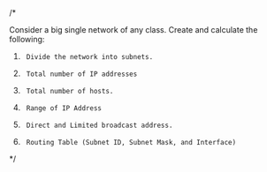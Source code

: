 /*

Consider a big single network of any class. Create and calculate the following:
1.      Divide the network into subnets.
2.      Total number of IP addresses
3.      Total number of hosts.
4.      Range of IP Address
5.      Direct and Limited broadcast address.
6.      Routing Table (Subnet ID, Subnet Mask, and Interface)
*/

